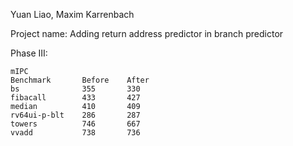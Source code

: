 Yuan Liao, Maxim Karrenbach

Project name: Adding return address predictor in branch predictor

Phase III:
```
mIPC
Benchmark       Before    After
bs              355       330
fibacall        433       427
median          410       409
rv64ui-p-blt    286       287
towers          746       667
vvadd           738       736
```
